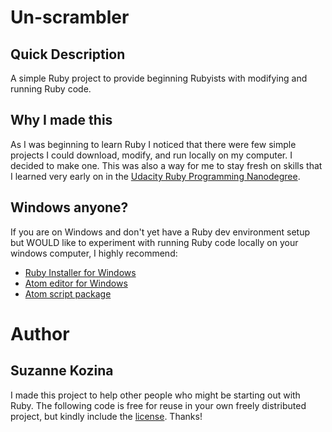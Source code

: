 # Un-scrambler

## Quick Description

A simple Ruby project to provide beginning Rubyists with modifying and running Ruby code.

## Why I made this
As I was beginning to learn Ruby I noticed that there were few simple projects I could download, modify, and run locally on my computer. I decided to make one. This was also a way for me to stay fresh on skills that I learned very early on in the [Udacity Ruby Programming Nanodegree](https://www.udacity.com/course/ruby-programming-nanodegree--nd010).

## Windows anyone?
If you are on Windows and don't yet have a Ruby dev environment setup but WOULD like to experiment with running Ruby code locally on your windows computer, I highly recommend:
* [Ruby Installer for Windows](http://rubyinstaller.org/)
* [Atom editor for Windows](https://atom.io/)
* [Atom script package](https://atom.io/packages/script)

# Author
## Suzanne Kozina
I made this project to help other people who might be starting out with Ruby. The following code is free for reuse in your own freely distributed project, but kindly include the [license](). Thanks!
